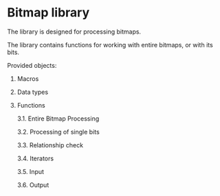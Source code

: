 # Bitmap library

The library is designed for processing bitmaps.

The library contains functions for working with entire bitmaps, or with its bits.

Provided objects:

1. Macros

2. Data types

3. Functions

    3.1. Entire Bitmap Processing

    3.2. Processing of single bits

    3.3. Relationship check

    3.4. Iterators

    3.5. Input

    3.6. Output
